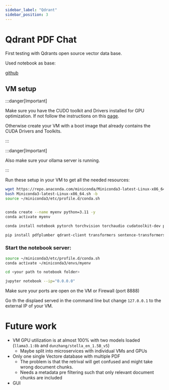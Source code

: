 ```yaml
---
sidebar_label: "Qdrant"
sidebar_position: 3
---
```


# Qdrant PDF Chat

First testing with Qdrants open source vector data base.

Used notebook as base:

[github](https://github.com/lablab-ai/qdrant-q-and-a-on-pdf.git)

## VM setup

:::danger[Important]

Make sure you have the CUDO toolkit and Drivers installed for GPU optimization. If not follow the instructions on this [page](https://developer.nvidia.com/cuda-downloads).

Otherwise create your VM with a boot image that already contains the CUDA Drivers and Toolkits.

:::

:::danger[Important]

Also make sure your ollama server is running.

:::

Run these setup in your VM to get all the needed resources:

```bash
wget https://repo.anaconda.com/miniconda/Miniconda3-latest-Linux-x86_64.sh -O Miniconda3-latest-Linux-x86_64.sh
bash Miniconda3-latest-Linux-x86_64.sh -b
source ~/miniconda3/etc/profile.d/conda.sh


conda create --name myenv python=3.11 -y
conda activate myenv

conda install notebook pytorch torchvision torchaudio cudatoolkit-dev pytorch-cuda=12.4 -c pytorch -c nvidia

pip install pdfplumber qdrant-client transformers sentence-transformers flash_attn ollama
```

### Start the notebook server:

```bash
source ~/miniconda3/etc/profile.d/conda.sh
conda activate ~/miniconda3/envs/myenv

cd <your path to notebook folder>

jupyter notebook --ip="0.0.0.0"
```

Make sure your ports are open on the VM or Firewall (port 8888)

Go th the displaed served in the command line but change `127.0.0.1` to the external IP of your VM.

# Future work

- VM GPU utilization is at almost 100% with two models loaded (`llama3.1:8b` and `dunzhang/stella_en_1.5B_v5`)
  - Maybe split into microservices with individual VMs and GPUs
- Only one single Vectore database with multiple PDF
  - The problem is that the retrival will get confused and might take wrong document chunks.
  - Needs a metadata pre filtering such that only relevant document chunks are included
- GUI
